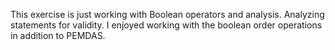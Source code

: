 This exercise is just working with Boolean operators and analysis. Analyzing statements for validity. I enjoyed working with the boolean order operations in addition to PEMDAS. 
